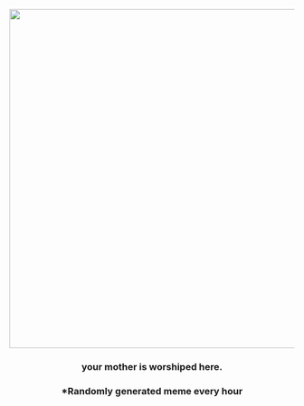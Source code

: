 <p align="center">
        <img src="https://i.redd.it/8khznzhdhdp81.gif" width="600" height="600">
        </p>
        <h3 align="center">your mother is worshiped here.</h3>
        <h3 align="center">*Randomly generated meme every hour</h3>
    